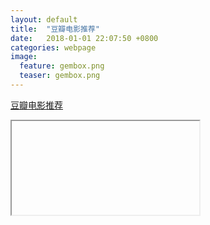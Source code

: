 ```yaml
---  
layout: default  
title:  "豆瓣电影推荐"  
date:   2018-01-01 22:07:50 +0800  
categories: webpage
image:
  feature: gembox.png
  teaser: gembox.png
---  
```


<a href="/portfolio/豆瓣电影/index.html">豆瓣电影推荐</a>
<iframe src=''>